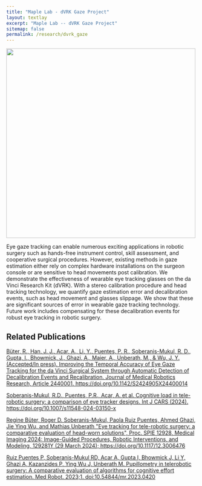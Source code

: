 ```yaml
---
title: "Maple Lab - dVRK Gaze Project"
layout: textlay
excerpt: "Maple Lab -- dVRK Gaze Project"
sitemap: false
permalink: /research/dvrk_gaze
---
```

<img src="{{ site.url }}{{ site.baseurl }}/images/researchpic/dvrk_gaze.png" style="width: 500px">

Eye gaze tracking can enable numerous exciting applications in robotic surgery such as hands-free instrument control, skill assessment, and cooperative surgical procedures. However, existing methods in gaze estimation either rely on complex hardware installations on the surgeon console or are sensitive to head movements post calibration. We demonstrate the effectiveness of wearable eye tracking glasses on the da Vinci Research Kit (dVRK). With a stereo calibration procedure and head tracking technology, we quantify gaze estimation error and decalibration events, such as head movement and glasses slippage. We show that these are significant sources of error in wearable gaze tracking technology. Future work includes compensating for these decalibration events for robust eye tracking in robotic surgery. 

## Related Publications
<a href="https://pure.johnshopkins.edu/en/publications/improving-the-temporal-accuracy-of-eye-gaze-tracking-for-the-da-v">Büter, R., Han, J. J., Acar, A., Li, Y., Puentes, P. R., Soberanis-Mukul, R. D., Gupta, I., Bhowmick, J., Ghazi, A., Maier, A., Unberath, M., & Wu, J. Y. (Accepted/In press). Improving the Temporal Accuracy of Eye Gaze Tracking for the da Vinci Surgical System through Automatic Detection of Decalibration Events and Recalibration. Journal of Medical Robotics Research, Article 2440001. https://doi.org/10.1142/S2424905X24400014</a>

<a href="https://link.springer.com/article/10.1007/s11548-024-03150-x">Soberanis-Mukul, R.D., Puentes, P.R., Acar, A. et al. Cognitive load in tele-robotic surgery: a comparison of eye tracker designs. Int J CARS (2024). https://doi.org/10.1007/s11548-024-03150-x</a>

<a href="https://www.spiedigitallibrary.org/conference-proceedings-of-spie/12928/3006476/Eye-tracking-for-tele-robotic-surgery--a-comparative-evaluation/10.1117/12.3006476.full">Regine Büter, Roger D. Soberanis-Mukul, Paola Ruiz Puentes, Ahmed Ghazi, Jie Ying Wu, and Mathias Unberath "Eye tracking for tele-robotic surgery: a comparative evaluation of head-worn solutions", Proc. SPIE 12928, Medical Imaging 2024: Image-Guided Procedures, Robotic Interventions, and Modeling, 129281Y (29 March 2024); https://doi.org/10.1117/12.3006476</a>

<a href="https://www.hksmp.com/journals/mr/article/view/420">Ruiz Puentes P, Soberanis-Mukul RD, Acar A, Gupta I, Bhowmick J, Li Y, Ghazi A, Kazanzides P, Ying Wu J, Unberath M. Pupillometry in telerobotic surgery: A comparative evaluation of algorithms for cognitive effort estimation. Med Robot. 2023;1. doi:10.54844/mr.2023.0420</a>
